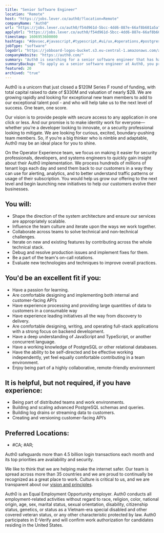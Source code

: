 ```yaml
---
title: "Senior Software Engineer"
location: "Remote"
host: "https://jobs.lever.co/auth0/?location=Remote"
companyName: "Auth0"
url: "https://jobs.lever.co/auth0/f54d961d-5bcc-4dd6-887e-66af8b601a5a"
applyUrl: "https://jobs.lever.co/auth0/f54d961d-5bcc-4dd6-887e-66af8b601a5a/apply"
timestamp: 1606953600000
hashtags: "#devsec,#javascript,#typescript,#ui/ux,#operations,#postgresql,#analysis,#office"
jobType: "software"
logoUrl: "https://jobboard-logos-bucket.s3.eu-central-1.amazonaws.com/auth0"
companyWebsite: "https://auth0.com/"
summary: "Auth0 is searching for a senior software engineer that has have experience processing and providing large quantities of data to customers in a consumable way."
summaryBackup: "To apply as a senior software engineer at Auth0, you preferably need to have some knowledge of: #devsec, #javascript, #typescript."
featured: 20
archived: "true"
---
```


Auth0 is a unicorn that just closed a $120M Series F round of funding, with total capital raised to date of $330M and valuation of nearly $2B. We are growing rapidly and looking for exceptional new team members to add to our exceptional talent pool - and who will help take us to the next level of success. One team, one score. 

Our vision is to provide people with secure access to any application in one click or less. And our promise is to make identity work for everyone—whether you’re a developer looking to innovate, or a security professional looking to mitigate. We are looking for curious, excited, boundary-pushing team members. So, if you’re a big thinker who is nimble and adaptable, Auth0 may be an ideal place for you to shine.

On the Operator Experience team, we focus on making it easier for security professionals, developers, and systems engineers to quickly gain insight about their Auth0 implementation. We process hundreds of millions of tenant logs each day and send them back to our customers in a way they can use for alerting, analytics, and to better understand traffic patterns or usage of their subscription. You would help us grow our offering to the next level and begin launching new initiatives to help our customers evolve their businesses.

## You will:

*   Shape the direction of the system architecture and ensure our services are appropriately scalable.
*   Influence the team culture and iterate upon the ways we work together.
*   Collaborate across teams to solve technical and non-technical challenges.
*   Iterate on new and existing features by contributing across the whole technical stack.
*   Debug and resolve production issues and implement fixes for them.
*   Be a part of the team's on-call rotations.
*   Evaluate new technologies and techniques to improve overall practices.

## You'd be an excellent fit if you:

*   Have a passion for learning.
*   Are comfortable designing and implementing both internal and customer-facing API’s
*   Have experience processing and providing large quantities of data to customers in a consumable way
*   Have experience leading initiatives all the way from discovery to delivery.
*   Are comfortable designing, writing, and operating full-stack applications with a strong focus on backend development.
*   Have a deep understanding of JavaScript and TypeScript, or another concurrent language.
*   Have a working knowledge of PostgreSQL or other relational databases.
*   Have the ability to be self-directed and be effective working independently, yet feel equally comfortable contributing in a team environment.
*   Enjoy being part of a highly collaborative, remote-friendly environment

## It is helpful, but not required, if you have experience:

*   Being part of distributed teams and work environments.
*   Building and scaling advanced PostgreSQL schemas and queries.
*   Building log drains or streaming data to customers.
*   Creating and versioning customer-facing API’s

## Preferred Locations:

*   #CA; #AR;

Auth0 safeguards more than 4.5 billion login transactions each month and its top priorities are availability and security.

We like to think that we are helping make the internet safer. Our team is spread across more than 35 countries and we are proud to continually be recognized as a great place to work. Culture is critical to us, and we are transparent about our [vision and principles](https://auth0.com/blog/the-developer-first-identity-platform-auth0-story-and-future). 

Auth0 is an Equal Employment Opportunity employer. Auth0 conducts all employment-related activities without regard to race, religion, color, national origin, age, sex, marital status, sexual orientation, disability, citizenship status, genetics, or status as a Vietnam-era special disabled and other covered veteran status, or any other characteristic protected by law. Auth0 participates in E-Verify and will confirm work authorization for candidates residing in the United States.
